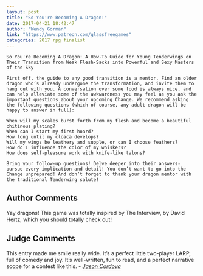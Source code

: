 ```yaml
---
layout: post
title: "So You're Becoming A Dragon:"
date: 2017-04-21 18:42:47
author: "Wendy Gorman"
link: "https://www.patreon.com/glassfreegames"
categories: 2017 rpg finalist
---
```

```
So You're Becoming A Dragon: A How-To Guide for Young Tenderwings on Their Transition from Weak Flesh-Sacks into Powerful and Sexy Masters of the Sky

First off, the guide to any good transition is a mentor. Find an older dragon who’s already undergone the transformation, and invite them to hang out with you. A conversation over some food is always nice, and can help alleviate some of the awkwardness you may feel as you ask the important questions about your upcoming Change. We recommend asking the following questions (which of course, any adult dragon will be happy to answer in full):

When will my scales burst forth from my flesh and become a beautiful chitinous plating?
When can I start my first hoard?
How long until my cloaca develops?
Will my wings be leathery and supple, or can I choose feathers?
How do I influence the color of my whiskers?
How does self-pleasure work with knife-like talons?

Bring your follow-up questions! Delve deeper into their answers- pursue every implication and detail! You don’t want to go into the Change unprepared! And don’t forget to thank your dragon mentor with the traditional Tenderwing salute!

```
## Author Comments 

Yay dragons! This game was totally inspired by The Interview, by David Hertz, which you should totally check out!

## Judge Comments

This entry made me smile really wide. It’s a perfect little two-player LARP, full of comedy and joy. It’s well-written, fun to read, and a perfect narrative scope for a contest like this. - [*Jason Cordova*]({{site.baseurl}}/judges)